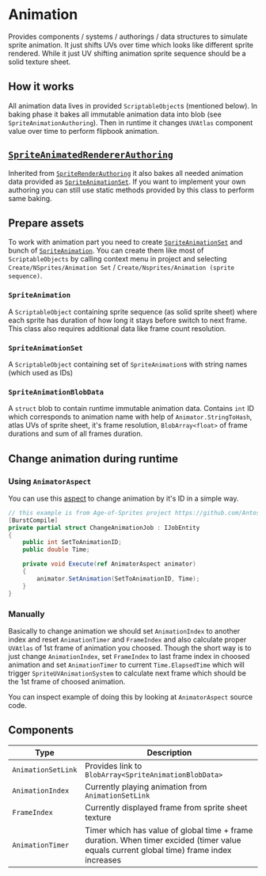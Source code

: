 ﻿# Animation
Provides components / systems / authorings / data structures to simulate sprite animation.
It just shifts UVs over time which looks like different sprite rendered.
While it just UV shifting animation sprite sequence should be a solid texture sheet.

## How it works
All animation data lives in provided `ScriptableObject`s (mentioned below).
In baking phase it bakes all immutable animation data into blob (see `SpriteAnimationAuthoring`).
Then in runtime it changes `UVAtlas` component value over time to perform flipbook animation.

## [`SpriteAnimatedRendererAuthoring`](../Animation/Authoring/SpriteAnimatedRendererAuthoring.cs)
Inherited from [`SpriteRenderAuthoring`](/Base/Authoring/SpriteRendererAuthoring.cs) it also bakes all needed animation data provided as [`SpriteAnimationSet`](/Animation/Data/SpriteAnimationSet.cs).
If you want to implement your own authoring you can still use static methods provided by this class to perform same baking.

## Prepare assets
To work with animation part you need to create [`SpriteAnimationSet`](/Animation/Data/SpriteAnimationSet.cs) and bunch of [`SpriteAnimation`](/Animation/Data/SpriteAnimation.cs).
You can create them like most of `ScriptableObjects` by calling context menu in project and selecting `Create/NSprites/Animation Set` / `Create/Nsprites/Animation (sprite sequence)`.

### `SpriteAnimation`
A `ScriptableObject` containing sprite sequence (as solid sprite sheet) where each sprite has duration of how long it stays before switch to next frame. This class also requires additional data like frame count resolution.
### `SpriteAnimationSet`
A `ScriptableObject` containing set of `SpriteAnimation`s with string names (which used as IDs)
### `SpriteAnimationBlobData`
A `struct` blob to contain runtime immutable animation data. Contains `int` ID which corresponds to animation name with help of `Animator.StringToHash`, atlas UVs of sprite sheet, it's frame resolution, `BlobArray<float>` of frame durations and sum of all frames duration.

## Change animation during runtime
### Using `AnimatorAspect`
You can use this [aspect](https://docs.unity3d.com/Packages/com.unity.entities@1.0/manual/aspects-intro.html) to change animation by it's ID in a simple way.
```csharp
// this example is from Age-of-Sprites project https://github.com/Antoshidza/Age-of-Sprites/blob/main/Assets/Sources/Rome/Systems/MovableAnimationControlSystem.cs
[BurstCompile]
private partial struct ChangeAnimationJob : IJobEntity
{
    public int SetToAnimationID;
    public double Time;

    private void Execute(ref AnimatorAspect animator)
    {
        animator.SetAnimation(SetToAnimationID, Time);
    }
}
```

### Manually
Basically to change animation we should set `AnimationIndex` to another index and reset `AnimationTimer` and `FrameIndex` and also calculate proper `UVAtlas` of 1st frame of animation you choosed. Though the short way is to just change `AnimationIndex`, set `FrameIndex` to last frame index in choosed animation and set `AnimationTimer` to current `Time.ElapsedTime` which will trigger `SpriteUVAnimationSystem` to calculate next frame which should be the 1st frame of choosed animation.

You can inspect example of doing this by looking at `AnimatorAspect` source code.

## Components
|Type|Description|
|----|-----------|
|`AnimationSetLink`|Provides link to `BlobArray<SpriteAnimationBlobData>`|
|`AnimationIndex`|Currently playing animation from `AnimationSetLink`|
|`FrameIndex`|Currently displayed frame from sprite sheet texture|
|`AnimationTimer`|Timer which has value of global time + frame duration. When timer excided (timer value equals current global time) frame index increases|

